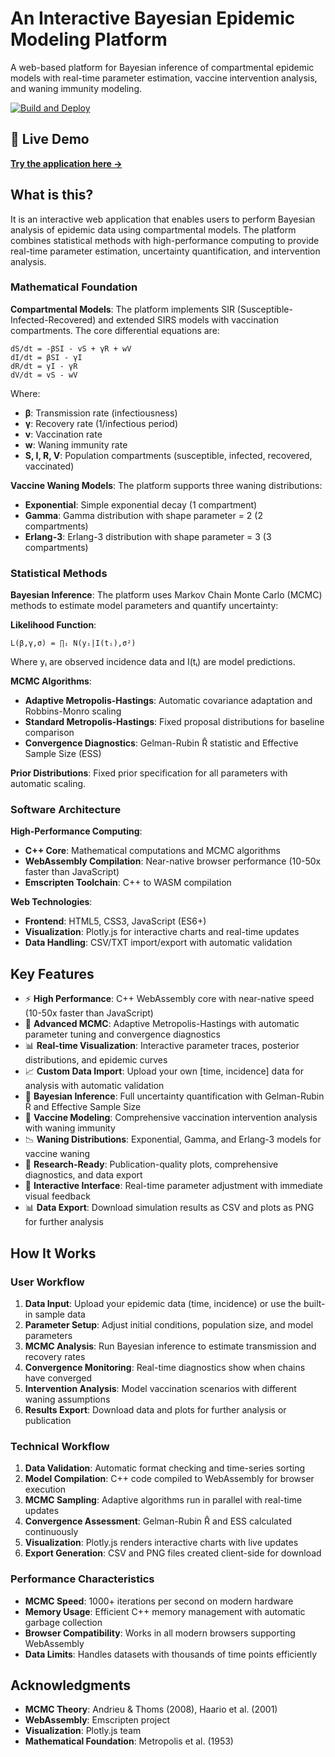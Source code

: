 # An Interactive Bayesian Epidemic Modeling Platform

A web-based platform for Bayesian inference of compartmental epidemic models with real-time parameter estimation, vaccine intervention analysis, and waning immunity modeling.


[![Build and Deploy](https://github.com/dchodge/bayesian-sir-wasm/actions/workflows/deploy.yml/badge.svg)](https://github.com/dchodge/bayesian-sir-wasm/actions/workflows/deploy.yml)

## 🚀 Live Demo

**[Try the application here →](https://dchodge.github.io/bayesian-sir-wasm/)**

## What is this?

It is an interactive web application that enables users to perform Bayesian analysis of epidemic data using compartmental models. The platform combines statistical methods with high-performance computing to provide real-time parameter estimation, uncertainty quantification, and intervention analysis.

### Mathematical Foundation

**Compartmental Models**: The platform implements SIR (Susceptible-Infected-Recovered) and extended SIRS models with vaccination compartments. The core differential equations are:

```
dS/dt = -βSI - vS + γR + wV
dI/dt = βSI - γI  
dR/dt = γI - γR
dV/dt = vS - wV
```

Where:
- **β**: Transmission rate (infectiousness)
- **γ**: Recovery rate (1/infectious period)
- **v**: Vaccination rate
- **w**: Waning immunity rate
- **S, I, R, V**: Population compartments (susceptible, infected, recovered, vaccinated)

**Vaccine Waning Models**: The platform supports three waning distributions:
- **Exponential**: Simple exponential decay (1 compartment)
- **Gamma**: Gamma distribution with shape parameter = 2 (2 compartments)  
- **Erlang-3**: Erlang-3 distribution with shape parameter = 3 (3 compartments)

### Statistical Methods

**Bayesian Inference**: The platform uses Markov Chain Monte Carlo (MCMC) methods to estimate model parameters and quantify uncertainty:

**Likelihood Function**:
```
L(β,γ,σ) = ∏ᵢ N(yᵢ|I(tᵢ),σ²)
```

Where yᵢ are observed incidence data and I(tᵢ) are model predictions.

**MCMC Algorithms**:
- **Adaptive Metropolis-Hastings**: Automatic covariance adaptation and Robbins-Monro scaling
- **Standard Metropolis-Hastings**: Fixed proposal distributions for baseline comparison
- **Convergence Diagnostics**: Gelman-Rubin R̂ statistic and Effective Sample Size (ESS)

**Prior Distributions**: Fixed prior specification for all parameters with automatic scaling.

### Software Architecture

**High-Performance Computing**: 
- **C++ Core**: Mathematical computations and MCMC algorithms
- **WebAssembly Compilation**: Near-native browser performance (10-50x faster than JavaScript)
- **Emscripten Toolchain**: C++ to WASM compilation

**Web Technologies**:
- **Frontend**: HTML5, CSS3, JavaScript (ES6+)
- **Visualization**: Plotly.js for interactive charts and real-time updates
- **Data Handling**: CSV/TXT import/export with automatic validation

## Key Features

- ⚡ **High Performance**: C++ WebAssembly core with near-native speed (10-50x faster than JavaScript)
- 🧠 **Advanced MCMC**: Adaptive Metropolis-Hastings with automatic parameter tuning and convergence diagnostics
- 📊 **Real-time Visualization**: Interactive parameter traces, posterior distributions, and epidemic curves
- 📈 **Custom Data Import**: Upload your own [time, incidence] data for analysis with automatic validation
- 🎯 **Bayesian Inference**: Full uncertainty quantification with Gelman-Rubin R̂ and Effective Sample Size
- 💉 **Vaccine Modeling**: Comprehensive vaccination intervention analysis with waning immunity
- 📉 **Waning Distributions**: Exponential, Gamma, and Erlang-3 models for vaccine waning
- 🔬 **Research-Ready**: Publication-quality plots, comprehensive diagnostics, and data export
- 📱 **Interactive Interface**: Real-time parameter adjustment with immediate visual feedback
- 📊 **Data Export**: Download simulation results as CSV and plots as PNG for further analysis

## How It Works

### User Workflow

1. **Data Input**: Upload your epidemic data (time, incidence) or use the built-in sample data
2. **Parameter Setup**: Adjust initial conditions, population size, and model parameters
3. **MCMC Analysis**: Run Bayesian inference to estimate transmission and recovery rates
4. **Convergence Monitoring**: Real-time diagnostics show when chains have converged
5. **Intervention Analysis**: Model vaccination scenarios with different waning assumptions
6. **Results Export**: Download data and plots for further analysis or publication

### Technical Workflow

1. **Data Validation**: Automatic format checking and time-series sorting
2. **Model Compilation**: C++ code compiled to WebAssembly for browser execution
3. **MCMC Sampling**: Adaptive algorithms run in parallel with real-time updates
4. **Convergence Assessment**: Gelman-Rubin R̂ and ESS calculated continuously
5. **Visualization**: Plotly.js renders interactive charts with live updates
6. **Export Generation**: CSV and PNG files created client-side for download

### Performance Characteristics

- **MCMC Speed**: 1000+ iterations per second on modern hardware
- **Memory Usage**: Efficient C++ memory management with automatic garbage collection
- **Browser Compatibility**: Works in all modern browsers supporting WebAssembly
- **Data Limits**: Handles datasets with thousands of time points efficiently

## Acknowledgments

- **MCMC Theory**: Andrieu & Thoms (2008), Haario et al. (2001)
- **WebAssembly**: Emscripten project
- **Visualization**: Plotly.js team
- **Mathematical Foundation**: Metropolis et al. (1953)
